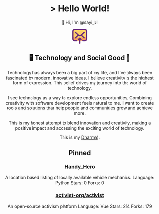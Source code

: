 <div align="center">
<h1> > Hello World!</h1>

👋 Hi, I'm @sayi_k!

![Blog icon](assets/email-send.svg)

## 🖥️ Technology and Social Good 🌟

Technology has always been a big part of my life, and I've always been fascinated by modern, innovative ideas. I believe creativity is the highest form of expression. This belief drives my journey into the world of technology.

I see technology as a way to explore endless opportunities. Combining creativity with software development feels natural to me. I want to create tools and solutions that help people and communities grow and achieve more.

This is my honest attempt to blend innovation and creativity, making a positive impact and accessing the exciting world of technology.

This is my [Dharma](https://en.wikipedia.org/wiki/Dharma)).

## Pinned

### [Handy_Hero](https://github.com/sayik/handy-v2)
A location based listing of locally available vehicle mechanics.
 Language: Python
 Stars: 0
 Forks: 0

### [activist-org/activist](https://github.com/activist-org/activist)
An open-source activism platform
 Language: Vue
 Stars: 214
 Forks: 179
</div>
